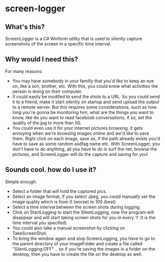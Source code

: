 # screen-logger

## What's this?

ScreenLogger is a C# Winform utility that is used to silently capture screenshots of the screen in a specific time interval.

## Why would I need this?

For many reasons:
- You may have somebody in your familly that you'd like to keep an eye on, like a son, brother, etc.
With this, you could know what activities the person is doing on their computer.
- It could easily be modifed to send the shots to a URL. So you could send it to a friend, make it start silently on startup
and send upload the output to a remote server. But this requires some considerations, such as how long you're gonna be monitoring him, what are the things you want to know, like do you want to read facebook conversations, if so, set the quality of the jpg to more than 50.
- You could even use it for your internet pictures browsing. It gets annoying when we're browsing images online and we'd like to save them. Right click on each image, save as, if the path already exists you'd have to save as some random asdfag name etc.
With ScreenLogger, you don't have to do anything, all you have to do is surf the net, browse the pictures, and ScreenLogger will do the capture and saving for you!

## Sounds cool. how do I use it?

Simple enough:
- Select a folder that will hold the captured pics.
- Select an image format, if you select Jpeg, you could manually set the image quality which is from 0 (worse) to 100 (best)
- Select a time interval between the screen shots during logging.
- Click on StartLogging to start the SilentLogging, now the program will disappear and will start taking screen shots for you
in every 't' (t is the time interval you specifed)
- You could also take a manual screenshot by clicking on TakeScreenShot.
- To bring the window again and stop ScreenLogging, you have to go to the parent directory of your ImageFolder
and create a file called "SilentLogging.OFF" .. so if you're saving the images in a folder on the desktop, then 
you have to create the file on the desktop as well.
